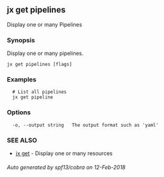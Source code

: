 ## jx get pipelines

Display one or many Pipelines

### Synopsis


Display one or many pipelines.

```
jx get pipelines [flags]
```

### Examples

```
  # List all pipelines
  jx get pipeline
```

### Options

```
  -o, --output string   The output format such as 'yaml'
```

### SEE ALSO
* [jx get](jx_get.md)	 - Display one or many resources

###### Auto generated by spf13/cobra on 12-Feb-2018
